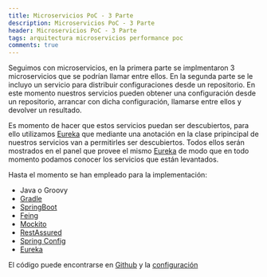 ```yaml
---
title: Microservicios PoC - 3 Parte
description: Microservicios PoC - 3 Parte
header: Microservicios PoC - 3 Parte
tags: arquitectura microservicios performance poc
comments: true
---
```


Seguimos con microservicios, en la primera parte se implmentaron 3 microservicios que se podrían llamar entre ellos. En la segunda parte se le incluyo un servicio para distribuir configuraciones desde un repositorio. En este momento nuestros servicios pueden obtener una configuración desde un repositorio, arrancar con dicha configuración, llamarse entre ellos y devolver un resultado.

Es momento de hacer que estos servicios puedan ser descubiertos, para ello utilizamos [Eureka](https://github.com/Netflix/eureka) que mediante una anotación en la clase pripincipal de nuestros servicios van a permitirles ser descubiertos. Todos ellos serán mostrados en el panel que provee el mismo [Eureka](https://github.com/Netflix/eureka) de modo que en todo momento podamos conocer los servicios que están levantados.

Hasta el momento se han empleado para la implementación:

- Java o Groovy
- [Gradle](https://gradle.org)
- [SpringBoot](https://spring.io/projects/spring-boot)
- [Feing](https://github.com/OpenFeign/feign)
- [Mockito](http://site.mockito.org)
- [RestAssured](http://rest-assured.io)
- [Spring Config](https://cloud.spring.io/spring-cloud-config/)
- [Eureka](https://github.com/Netflix/eureka)

El código puede encontrarse en [Github](https://github.com/manudevelopia/showltan) y la [configuración](https://github.com/manudevelopia/showltan-config) 